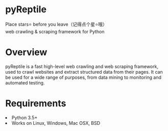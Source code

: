 # pyReptile
Place stars⭐ before you leave（记得点个星⭐哦）
<br>
web crawling &amp; scraping framework for Python
# Overview
pyReptile is a fast high-level web crawling and web scraping framework, used to crawl websites and extract structured data from their pages. It can be used for a wide range of purposes, from data mining to monitoring and automated testing.
# Requirements
<li>Python 3.5+</li>
<li>Works on Linux, Windows, Mac OSX, BSD</li>
